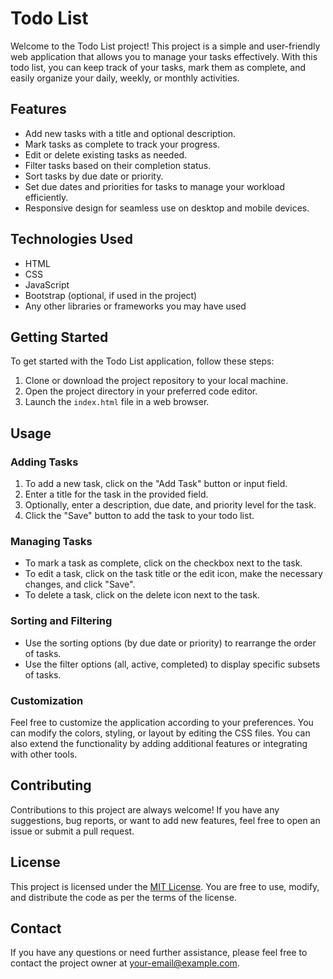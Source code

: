 # Todo List

Welcome to the Todo List project! This project is a simple and user-friendly web application that allows you to manage your tasks effectively. With this todo list, you can keep track of your tasks, mark them as complete, and easily organize your daily, weekly, or monthly activities.

## Features

- Add new tasks with a title and optional description.
- Mark tasks as complete to track your progress.
- Edit or delete existing tasks as needed.
- Filter tasks based on their completion status.
- Sort tasks by due date or priority.
- Set due dates and priorities for tasks to manage your workload efficiently.
- Responsive design for seamless use on desktop and mobile devices.

## Technologies Used

- HTML
- CSS
- JavaScript
- Bootstrap (optional, if used in the project)
- Any other libraries or frameworks you may have used

## Getting Started

To get started with the Todo List application, follow these steps:

1. Clone or download the project repository to your local machine.
2. Open the project directory in your preferred code editor.
3. Launch the `index.html` file in a web browser.

## Usage

### Adding Tasks

1. To add a new task, click on the "Add Task" button or input field.
2. Enter a title for the task in the provided field.
3. Optionally, enter a description, due date, and priority level for the task.
4. Click the "Save" button to add the task to your todo list.

### Managing Tasks

- To mark a task as complete, click on the checkbox next to the task.
- To edit a task, click on the task title or the edit icon, make the necessary changes, and click "Save".
- To delete a task, click on the delete icon next to the task.

### Sorting and Filtering

- Use the sorting options (by due date or priority) to rearrange the order of tasks.
- Use the filter options (all, active, completed) to display specific subsets of tasks.

### Customization

Feel free to customize the application according to your preferences. You can modify the colors, styling, or layout by editing the CSS files. You can also extend the functionality by adding additional features or integrating with other tools.

## Contributing

Contributions to this project are always welcome! If you have any suggestions, bug reports, or want to add new features, feel free to open an issue or submit a pull request.

## License

This project is licensed under the [MIT License](LICENSE). You are free to use, modify, and distribute the code as per the terms of the license.

## Contact

If you have any questions or need further assistance, please feel free to contact the project owner at your-email@example.com.

